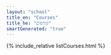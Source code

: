 ```yaml
---
layout: "school"
title_en: "Courses"
title_he: "קורסים"
smartGenerated: "true"
---
```

{% include_relative listCourses.html %}
